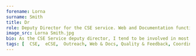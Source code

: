 ```yaml
---
forename: Lorna
surname: Smith
title: Dr
role: Deputy Director for the CSE service. Web and Documentation function lead. Outreach function lead
image_src: Lorna Smith.jpg
bio: As the CSE Service deputy director, I tend to be involved in most aspects of the service delivery. However I have a particular role within the eCSE programme, around the web site, documentation, compliance, outreach and understanding and monitoring emissions as we look towards Net Zero services. Out with work you can find me poolside as a qualified swimming judge, playing my saxophone or attacking ivy in my garden. 
tags: [  CSE,  eCSE,  Outreach, Web & Docs, Quality & Feedback, Coordination] 
---
```

